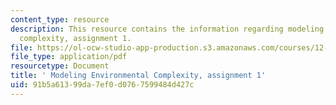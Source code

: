 ```yaml
---
content_type: resource
description: This resource contains the information regarding modeling environmental
  complexity, assignment 1.
file: https://ol-ocw-studio-app-production.s3.amazonaws.com/courses/12-086-modeling-environmental-complexity-fall-2014/91b5a61399da7ef0d0767599484d427c_MIT12_086F14_PS1.pdf
file_type: application/pdf
resourcetype: Document
title: ' Modeling Environmental Complexity, assignment 1'
uid: 91b5a613-99da-7ef0-d076-7599484d427c
---
```

